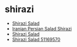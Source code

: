 # shirazi

 * [Shirazi Salad](../../index/s/shirazi-salad-51169570.json)
 * [Iranian  Persian Salad Shirazi](../../index/i/iranian--persian-salad-shirazi.json)
 * [Shirazi Salad](../../index/s/shirazi-salad.json)
 * [Shirazi Salad 51169570](../../index/s/shirazi-salad-51169570.json)
